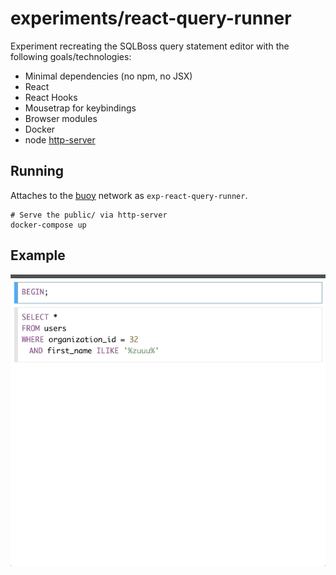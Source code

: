 # experiments/react-query-runner

Experiment recreating the SQLBoss query statement editor with the following
goals/technologies:

- Minimal dependencies (no npm, no JSX)
- React
- React Hooks
- Mousetrap for keybindings
- Browser modules
- Docker
- node [http-server](https://www.npmjs.com/package/http-server)

## Running

Attaches to the [buoy](https://github.com/lightster/buoy) network as
`exp-react-query-runner`.

```
# Serve the public/ via http-server
docker-compose up
```

## Example

![](example.gif)
